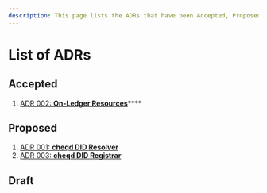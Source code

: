 ```yaml
---
description: This page lists the ADRs that have been Accepted, Proposed, or in Draft stage.
---
```


# List of ADRs

## Accepted

1. [ADR 002: **On-Ledger Resources**](adr-002-on-ledger-resources.md)****

## Proposed

1. [ADR 001: **cheqd DID Resolver**](adr-001-did-resolver.md)
2. [ADR 003: **cheqd DID Registrar**](adr-003-did-registrar.md)

## Draft
